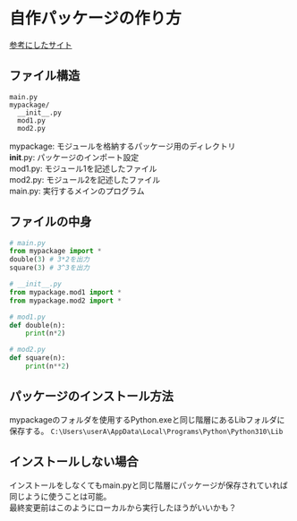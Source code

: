 # 自作パッケージの作り方

[参考にしたサイト](https://dev.classmethod.jp/articles/python-create-package/)

## ファイル構造
```
main.py
mypackage/ 
  __init__.py
  mod1.py
  mod2.py
```
mypackage: モジュールを格納するパッケージ用のディレクトリ  
  __init__.py: パッケージのインポート設定  
  mod1.py: モジュール1を記述したファイル  
  mod2.py: モジュール2を記述したファイル  
main.py: 実行するメインのプログラム  


## ファイルの中身
```py
# main.py
from mypackage import *
double(3) # 3*2を出力
square(3) # 3^3を出力
```

```py
# __init__.py
from mypackage.mod1 import *
from mypackage.mod2 import *
```

```py
# mod1.py
def double(n):
    print(n*2)
```

```py
# mod2.py
def square(n):
    print(n**2)
```

## パッケージのインストール方法
mypackageのフォルダを使用するPython.exeと同じ階層にあるLibフォルダに保存する。
`C:\Users\userA\AppData\Local\Programs\Python\Python310\Lib`

## インストールしない場合
インストールをしなくてもmain.pyと同じ階層にパッケージが保存されていれば同じように使うことは可能。  
最終変更前はこのようにローカルから実行したほうがいいかも？
